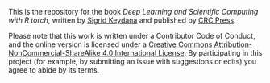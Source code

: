This is the repository for the book *Deep Learning and Scientific
Computing with R torch*, written by [Sigrid
Keydana](https://divergences.xyz/) and published by [CRC
Press](https://doi.org/10.1201/9781003275923).

Please note that this work is written under a Contributor Code of
Conduct, and the online version is licensed under a [Creative Commons
Attribution-NonCommercial-ShareAlike 4.0 International
License](https://creativecommons.org/licenses/by-nc-sa/4.0/). By
participating in this project (for example, by submitting an issue with
suggestions or edits) you agree to abide by its terms.
